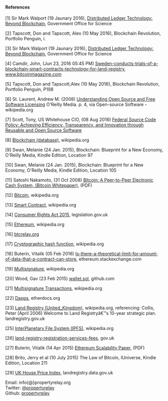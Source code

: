 #### References

 [1] Sir Mark Walport (19 Jaunary 2016), [Distributed Ledger Technology: Beyond Blockchain](https://www.gov.uk/government/news/distributed-ledger-technology-beyond-block-chain), Government Office for Science

 [2] Tapscott, Don and Tapscott, Alex (10 May 2016), Blockchain Revolution, Portfolio Penguin, i.

 [3] Sir Mark Walport (19 Jaunary 2016), [Distributed Ledger Technology: Beyond Blockchain](https://www.gov.uk/government/publications/distributed-ledger-technology-blackett-review), Government Office for Science

 [4] Camdir, John, (Jun 23, 2016 05:45 PM) [Sweden-conducts-trials-of-a-blockchain-smart-contracts-technology-for-land-registry](https://bitcoinmagazine.com/articles/sweden-conducts-trials-of-a-blockchain-smart-contracts-technology-for-land-registry-1466703935), www.bitcoinmagazine.com

 [5] Tapscott, Don and Tapscott,Alex (10 May 2016), Blockchain Revolution, Portfolio Penguin, P198

 [6] St. Laurent, Andrew M. (2008) [Understanding Open Source and Free Software Licensing](https://en.wikipedia.org/wiki/Open-source_software) O'Reilly Media. p. 4, via Open-source Software - wikipedia.org

 [7] Scott, Tony, US Whitehouse CIO, (08 Aug 2016) [Federal Source Code Policy: Achieving Efficiency, Transparency, and Innovation through Reusable and Open Source Software](https://sourcecode.cio.gov/)

 [8] [Blockchain (database),](https://en.wikipedia.org/wiki/Blockchain_(database)) wikipedia.org

 [9] Swan, Melanie (24 Jan. 2015), Blockchain: Blueprint for a New Economy, O'Reilly Media, Kindle Edition, Location 97

 [10] Swan, Melanie (24 Jan. 2015), Blockchain: Blueprint for a New Economy, O'Reilly Media, Kindle Edition, Location 105

 [11] Satoshi Nakamoto, (31 Oct 2008) [Bitcoin: A Peer-to-Peer Electronic Cash System, (Bitcoin Whitepaper)](https://bitcoin.org/bitcoin.pdf), (PDF)

 [12] [Bitcoin](https://en.wikipedia.org/wiki/Bitcoin), wikipedia.org

 [13] [Smart Contract](https://en.wikipedia.org/wiki/Smart_contract), wikipedia.org

 [14] [Consumer Rights Act 2015](http://www.legislation.gov.uk/ukpga/2015/15/contents/enacted), legislation.gov.uk

 [15] [Ethereum](https://en.wikipedia.org/wiki/Ethereum), wikipedia.org

 [16] [btcrelay.org](http://www.btcrelay.org)

 [17] [Cryptographic hash function](https://simple.wikipedia.org/wiki/Cryptographic_hash_function), wikipedia.org

 [18] Buterin, Vitalik (05 Feb 2016) [Is-there-a-theoretical-limit-for-amount-of-data-that-a-contract-can-store](http://ethereum.stackexchange.com/questions/1038/is-there-a-theoretical-limit-for-amount-of-data-that-a-contract-can-store), ethereum.stackexchange.com

 [19] [Multisignature](https://en.wikipedia.org/wiki/Multisignature), wikipedia.org

 [20] Wood, Gav (23 Feb 2015) [wallet.sol](https://github.com/ethereum/dapp-bin/blob/master/wallet/wallet.sol), github.com

 [21] [Multisignature Transactions](https://en.bitcoin.it/wiki/Multisignature#Multisignature_Transactions.5B3.5D), wikipedia.org

 [22] [Dapps](http://ethdocs.org/en/latest/contracts-and-transactions/developer-tools.html), etherdocs.org

 [23] [Land Registry (United\_Kingdom)](https://en.wikipedia.org/wiki/Land_Registry_(United_Kingdom)), wikipedia.org, referencing: Collis, Peter (April 2006) Welcome to Land Registryâ€™s 10-year strategic plan. landregistry.gov.uk

 [25] [InterPlanetary File System (IPFS)](https://en.wikipedia.org/wiki/InterPlanetary_File_System), wikipedia.org

 [26] [land-registry-registration-services-fees](https://www.gov.uk/guidance/land-registry-registration-services-fees), gov.uk

 [27] Buterin, Vitalik (14 Apr 2015) [Ethereum Scalability Paper](https://github.com/vbuterin/scalability_paper/blob/master/scalability.pdf), (PDF)

 [28] Brito, Jerry et al (10 July 2015) The Law of Bitcoin, IUniverse, Kindle Edition, Location 211

 [29] [UK House Price Index](http://landregistry.data.gov.uk/app/ukhpi/explore), landregistry.data.gov.uk

 Email: info{@}propertyrelay.org  
 Twitter: [@propertyrelay](https://twitter.com/propertyrelay)  
 Github: [propertyrelay](https://github.com/propertyrelay)

 